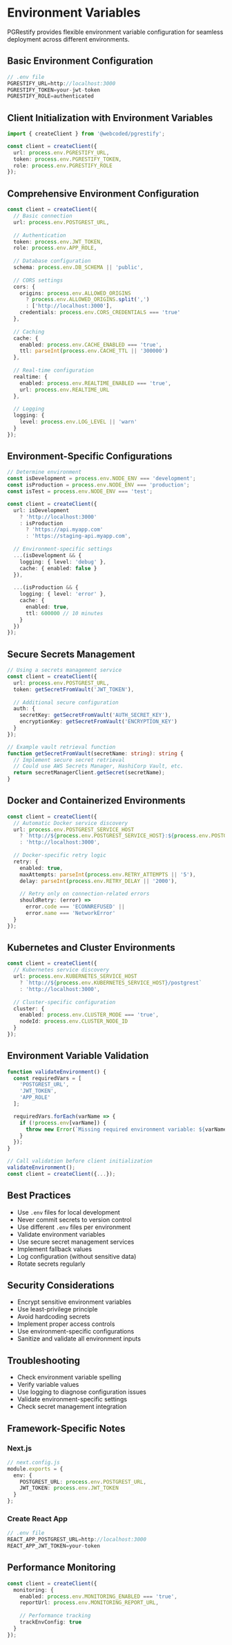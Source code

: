 # Environment Variables

PGRestify provides flexible environment variable configuration for seamless deployment across different environments.

## Basic Environment Configuration

```typescript
// .env file
PGRESTIFY_URL=http://localhost:3000
PGRESTIFY_TOKEN=your-jwt-token
PGRESTIFY_ROLE=authenticated
```

## Client Initialization with Environment Variables

```typescript
import { createClient } from '@webcoded/pgrestify';

const client = createClient({
  url: process.env.PGRESTIFY_URL,
  token: process.env.PGRESTIFY_TOKEN,
  role: process.env.PGRESTIFY_ROLE
});
```

## Comprehensive Environment Configuration

```typescript
const client = createClient({
  // Basic connection
  url: process.env.POSTGREST_URL,
  
  // Authentication
  token: process.env.JWT_TOKEN,
  role: process.env.APP_ROLE,
  
  // Database configuration
  schema: process.env.DB_SCHEMA || 'public',
  
  // CORS settings
  cors: {
    origins: process.env.ALLOWED_ORIGINS 
      ? process.env.ALLOWED_ORIGINS.split(',') 
      : ['http://localhost:3000'],
    credentials: process.env.CORS_CREDENTIALS === 'true'
  },
  
  // Caching
  cache: {
    enabled: process.env.CACHE_ENABLED === 'true',
    ttl: parseInt(process.env.CACHE_TTL || '300000')
  },
  
  // Real-time configuration
  realtime: {
    enabled: process.env.REALTIME_ENABLED === 'true',
    url: process.env.REALTIME_URL
  },
  
  // Logging
  logging: {
    level: process.env.LOG_LEVEL || 'warn'
  }
});
```

## Environment-Specific Configurations

```typescript
// Determine environment
const isDevelopment = process.env.NODE_ENV === 'development';
const isProduction = process.env.NODE_ENV === 'production';
const isTest = process.env.NODE_ENV === 'test';

const client = createClient({
  url: isDevelopment 
    ? 'http://localhost:3000' 
    : isProduction 
      ? 'https://api.myapp.com' 
      : 'https://staging-api.myapp.com',
  
  // Environment-specific settings
  ...(isDevelopment && {
    logging: { level: 'debug' },
    cache: { enabled: false }
  }),
  
  ...(isProduction && {
    logging: { level: 'error' },
    cache: { 
      enabled: true,
      ttl: 600000 // 10 minutes
    }
  })
});
```

## Secure Secrets Management

```typescript
// Using a secrets management service
const client = createClient({
  url: process.env.POSTGREST_URL,
  token: getSecretFromVault('JWT_TOKEN'),
  
  // Additional secure configuration
  auth: {
    secretKey: getSecretFromVault('AUTH_SECRET_KEY'),
    encryptionKey: getSecretFromVault('ENCRYPTION_KEY')
  }
});

// Example vault retrieval function
function getSecretFromVault(secretName: string): string {
  // Implement secure secret retrieval
  // Could use AWS Secrets Manager, HashiCorp Vault, etc.
  return secretManagerClient.getSecret(secretName);
}
```

## Docker and Containerized Environments

```typescript
const client = createClient({
  // Automatic Docker service discovery
  url: process.env.POSTGREST_SERVICE_HOST 
    ? `http://${process.env.POSTGREST_SERVICE_HOST}:${process.env.POSTGREST_SERVICE_PORT}` 
    : 'http://localhost:3000',
  
  // Docker-specific retry logic
  retry: {
    enabled: true,
    maxAttempts: parseInt(process.env.RETRY_ATTEMPTS || '5'),
    delay: parseInt(process.env.RETRY_DELAY || '2000'),
    
    // Retry only on connection-related errors
    shouldRetry: (error) => 
      error.code === 'ECONNREFUSED' || 
      error.name === 'NetworkError'
  }
});
```

## Kubernetes and Cluster Environments

```typescript
const client = createClient({
  // Kubernetes service discovery
  url: process.env.KUBERNETES_SERVICE_HOST
    ? `http://${process.env.KUBERNETES_SERVICE_HOST}/postgrest`
    : 'http://localhost:3000',
  
  // Cluster-specific configuration
  cluster: {
    enabled: process.env.CLUSTER_MODE === 'true',
    nodeId: process.env.CLUSTER_NODE_ID
  }
});
```

## Environment Variable Validation

```typescript
function validateEnvironment() {
  const requiredVars = [
    'POSTGREST_URL', 
    'JWT_TOKEN', 
    'APP_ROLE'
  ];

  requiredVars.forEach(varName => {
    if (!process.env[varName]) {
      throw new Error(`Missing required environment variable: ${varName}`);
    }
  });
}

// Call validation before client initialization
validateEnvironment();
const client = createClient({...});
```

## Best Practices

- Use `.env` files for local development
- Never commit secrets to version control
- Use different `.env` files per environment
- Validate environment variables
- Use secure secret management services
- Implement fallback values
- Log configuration (without sensitive data)
- Rotate secrets regularly

## Security Considerations

- Encrypt sensitive environment variables
- Use least-privilege principle
- Avoid hardcoding secrets
- Implement proper access controls
- Use environment-specific configurations
- Sanitize and validate all environment inputs

## Troubleshooting

- Check environment variable spelling
- Verify variable values
- Use logging to diagnose configuration issues
- Validate environment-specific settings
- Check secret management integration

## Framework-Specific Notes

### Next.js

```typescript
// next.config.js
module.exports = {
  env: {
    POSTGREST_URL: process.env.POSTGREST_URL,
    JWT_TOKEN: process.env.JWT_TOKEN
  }
};
```

### Create React App

```typescript
// .env file
REACT_APP_POSTGREST_URL=http://localhost:3000
REACT_APP_JWT_TOKEN=your-token
```

## Performance Monitoring

```typescript
const client = createClient({
  monitoring: {
    enabled: process.env.MONITORING_ENABLED === 'true',
    reportUrl: process.env.MONITORING_REPORT_URL,
    
    // Performance tracking
    trackEnvConfig: true
  }
});
```